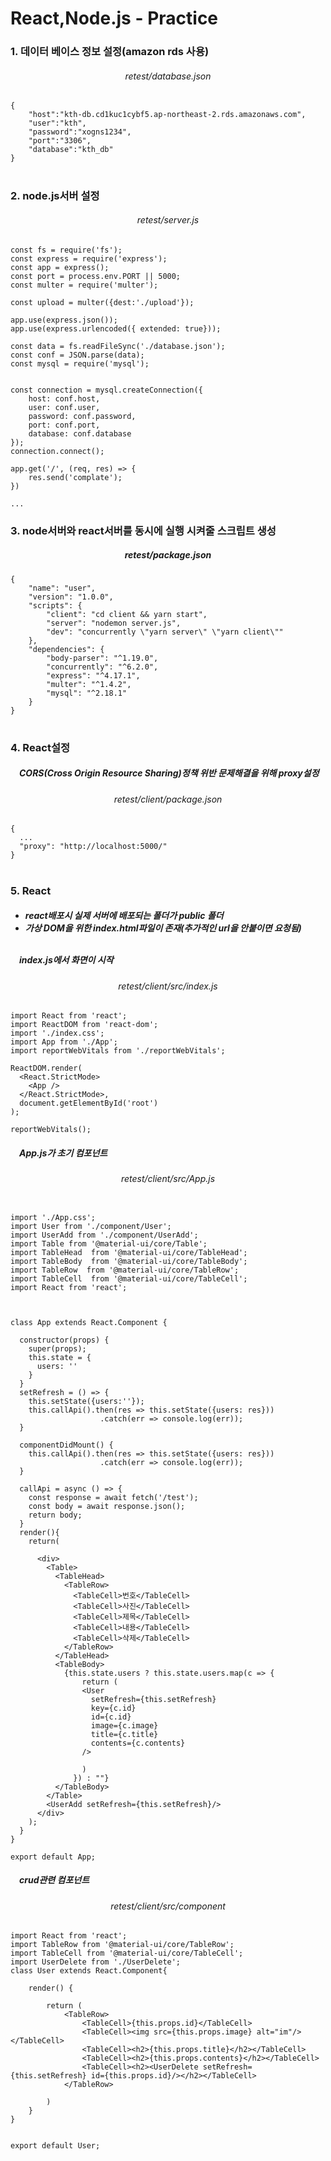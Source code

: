 # React,Node.js - Practice

<h3>1. 데이터 베이스 정보 설정(amazon rds 사용)</h3>
<div align="center"><h6>retest/database.json</h6></div>

```
{
    "host":"kth-db.cd1kuc1cybf5.ap-northeast-2.rds.amazonaws.com",
    "user":"kth",
    "password":"xogns1234",
    "port":"3306",
    "database":"kth_db"
}
```

#

<h3>2. node.js서버 설정</h3>
<div align="center"><h6>retest/server.js</h6></div>

```
const fs = require('fs');
const express = require('express');
const app = express();
const port = process.env.PORT || 5000;
const multer = require('multer');

const upload = multer({dest:'./upload'});

app.use(express.json());
app.use(express.urlencoded({ extended: true}));

const data = fs.readFileSync('./database.json');
const conf = JSON.parse(data);
const mysql = require('mysql');


const connection = mysql.createConnection({
    host: conf.host,
    user: conf.user,
    password: conf.password,
    port: conf.port,
    database: conf.database
});
connection.connect();

app.get('/', (req, res) => {
    res.send('complate');
})

...
```

<h3>3. node서버와 react서버를 동시에 실행 시켜줄 스크립트 생성</h3>
<div align="center"><h5>retest/package.json</h5></div>

```
{
    "name": "user",
    "version": "1.0.0",
    "scripts": {
        "client": "cd client && yarn start",
        "server": "nodemon server.js",
        "dev": "concurrently \"yarn server\" \"yarn client\""
    },
    "dependencies": {
        "body-parser": "^1.19.0",
        "concurrently": "^6.2.0",
        "express": "^4.17.1",
        "multer": "^1.4.2",
        "mysql": "^2.18.1"
    }
}
```

#

<h3>4. React설정</h3>

<h5>　CORS(Cross Origin Resource Sharing)정책 위반 문제해결을 위해 proxy설정</h5>
<div align="center"><h6>retest/client/package.json</h6></div>

```
{
  ...
  "proxy": "http://localhost:5000/"
}
```

#

<h3>5. React</h3>

<h5>
    
 - react배포시 실제 서버에 배포되는 폴더가 public 폴더
 - 가상 DOM을 위한 index.html파일이 존재(추가적인 url을 안붙이면 요청됨)

<br>　index.js에서 화면이 시작</h5>
<div align="center"><h6>retest/client/src/index.js</h6></div>

```
import React from 'react';
import ReactDOM from 'react-dom';
import './index.css';
import App from './App';
import reportWebVitals from './reportWebVitals';

ReactDOM.render(
  <React.StrictMode>
    <App />
  </React.StrictMode>,
  document.getElementById('root')
);

reportWebVitals();
```

<h5>　App.js가 초기 컴포넌트</h5>

<div align="center"><h6>retest/client/src/App.js</h6></div>

```

import './App.css';
import User from './component/User';
import UserAdd from './component/UserAdd';
import Table from '@material-ui/core/Table';
import TableHead  from '@material-ui/core/TableHead';
import TableBody  from '@material-ui/core/TableBody';
import TableRow  from '@material-ui/core/TableRow';
import TableCell  from '@material-ui/core/TableCell';
import React from 'react';



class App extends React.Component {
  
  constructor(props) {
    super(props);
    this.state = {
      users: ''
    }
  }
  setRefresh = () => {
    this.setState({users:''});
    this.callApi().then(res => this.setState({users: res}))
                    .catch(err => console.log(err));
  }

  componentDidMount() {
    this.callApi().then(res => this.setState({users: res}))
                    .catch(err => console.log(err));
  }
  
  callApi = async () => {
    const response = await fetch('/test');
    const body = await response.json();
    return body;
  }
  render(){
    return(
      
      <div>
        <Table>
          <TableHead>
            <TableRow>
              <TableCell>번호</TableCell>
              <TableCell>사진</TableCell>
              <TableCell>제목</TableCell>
              <TableCell>내용</TableCell>
              <TableCell>삭제</TableCell>
            </TableRow>
          </TableHead>
          <TableBody>
            {this.state.users ? this.state.users.map(c => { 
                return (
                <User 
                  setRefresh={this.setRefresh}
                  key={c.id}
                  id={c.id}
                  image={c.image}
                  title={c.title}
                  contents={c.contents}
                />
                
                )
              }) : ""} 
          </TableBody>
        </Table>
        <UserAdd setRefresh={this.setRefresh}/>
      </div>
    );
  }
}

export default App;
```

<h5>　crud관련 컴포넌트</h5>

<div align="center"><h6>retest/client/src/component</h6></div>

```
import React from 'react';
import TableRow from '@material-ui/core/TableRow';
import TableCell from '@material-ui/core/TableCell';
import UserDelete from './UserDelete';
class User extends React.Component{
   
    render() {
    
        return (
            <TableRow>
                <TableCell>{this.props.id}</TableCell>
                <TableCell><img src={this.props.image} alt="im"/></TableCell>
                <TableCell><h2>{this.props.title}</h2></TableCell>
                <TableCell><h2>{this.props.contents}</h2></TableCell>
                <TableCell><h2><UserDelete setRefresh={this.setRefresh} id={this.props.id}/></h2></TableCell>
            </TableRow>
      
        )
    }
}


export default User;
```
